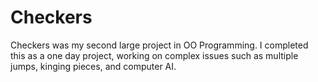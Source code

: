 # Checkers

Checkers was my second large project in OO Programming. I completed this as a one day project, working on complex issues such as multiple jumps, kinging pieces, and computer AI.
